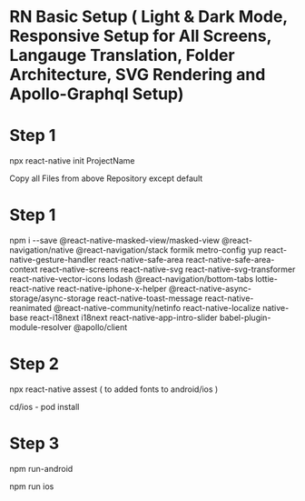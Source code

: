 # RN Basic Setup ( Light & Dark Mode, Responsive Setup for All Screens, Langauge Translation, Folder Architecture, SVG Rendering and Apollo-Graphql Setup)

# Step 1

npx react-native init ProjectName

Copy all Files from above Repository except default

# Step 1

npm i --save @react-native-masked-view/masked-view @react-navigation/native @react-navigation/stack formik metro-config yup react-native-gesture-handler react-native-safe-area react-native-safe-area-context react-native-screens react-native-svg react-native-svg-transformer react-native-vector-icons lodash @react-navigation/bottom-tabs lottie-react-native react-native-iphone-x-helper @react-native-async-storage/async-storage react-native-toast-message react-native-reanimated @react-native-community/netinfo react-native-localize native-base react-i18next i18next react-native-app-intro-slider babel-plugin-module-resolver @apollo/client 

# Step 2


 npx react-native assest ( to added fonts to android/ios )
 
 cd/ios - pod install

# Step 3

npm run-android

npm run ios


